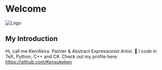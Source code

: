# Welcome
![Logo](https://cdn.discordapp.com/attachments/934212312921931786/1007127092464463902/ezgif.com-gif-maker1.gif)
## My Introduction
Hi, call me Ken/Akira. ‍Painter & Abstract Expressionist Artist. ‍🎨 I code in TeX, Python, C++ and C#.
Check out my profile here: https://github.com/Kensukeken
